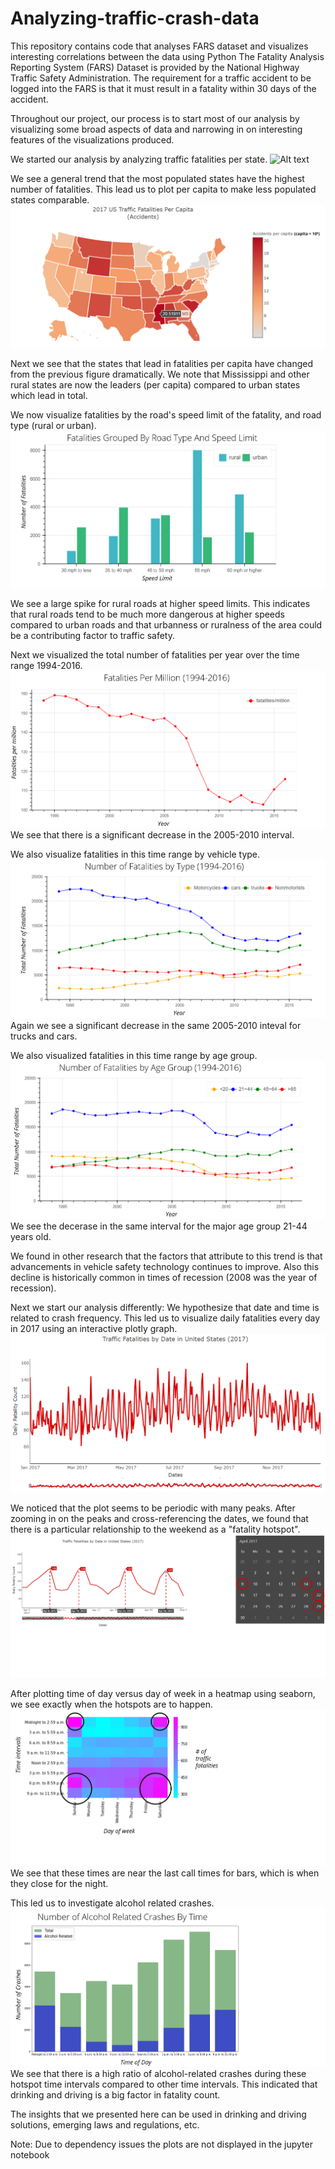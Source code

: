 # Analyzing-traffic-crash-data
This repository contains code that analyses FARS dataset and visualizes interesting correlations between the data using Python
The Fatality Analysis Reporting System (FARS) Dataset is provided by the National Highway Traffic Safety Administration.
The requirement for a traffic accident to be logged into the FARS is that it must result in a fatality within 30 days of the accident.

Throughout our project, our process is to start most of our analysis by visualizing some broad aspects of data and narrowing in on interesting features of the visualizations produced.


We started our analysis by analyzing traffic fatalities per state. 
![Alt text](Readme_Figures/Figure_1.png?raw=true "Figure 1. Total Accidents By State in 2017. Darker states like CA, TX, FL have a higher count
")

We see a general trend that the most populated states have the highest number of fatalities. This lead us to plot per capita to make less populated states comparable.
![Alt text](Readme_Figures/Figure_2.png?raw=true)

Next we see that the states that lead in fatalities per capita have changed from the previous figure dramatically. We note that Mississippi and other rural states are now the leaders (per capita) compared to urban states which lead in total.

We now visualize fatalities by the road's speed limit of the fatality, and road type (rural or urban).
![Alt text](Readme_Figures/Figure_3.png?raw=true)

We see a large spike for rural roads at higher speed limits.
This indicates that rural roads tend to be much more dangerous at higher speeds compared to urban roads and that urbanness or ruralness of the area could be a contributing factor to traffic safety.

Next we visualized the total number of fatalities per year over the time range 1994-2016.
![Alt text](Readme_Figures/Figure_4.png?raw=true)
We see that there is a significant decrease in the 2005-2010 interval.

We also visualize fatalities in this time range by vehicle type.
![Alt text](Readme_Figures/Figure_5.png?raw=true)
Again we see a significant decrease in the same 2005-2010 inteval for trucks and cars.

We also visualized fatalities in this time range by age group.
![Alt text](Readme_Figures/FIgure_6.png?raw=true)
We see the decerase in the same interval for the major age group 21-44 years old.

We found in other research that the factors that attribute to this trend is that advancements in vehicle safety technology continues to improve. Also this decline is historically common in times of recession (2008 was the year of recession).

Next we start our analysis differently: We hypothesize that date and time is related to crash frequency.
This led us to visualize daily fatalities every day in 2017 using an interactive plotly graph.
![Alt text](Readme_Figures/Figure_7.png?raw=true)

We noticed that the plot seems to be periodic with many peaks.
After zooming in on the peaks and cross-referencing the dates, we found that there is a particular relationship to the weekend as a "fatality hotspot".
![Alt text](Readme_Figures/Figure_8.png?raw=true)

After plotting time of day versus day of week in a heatmap using seaborn, we see exactly when the hotspots are to happen.
![Alt text](Readme_Figures/Figure_9.png?raw=true)
We see that these times are near the last call times for bars, which is when they close for the night.

This led us to investigate alcohol related crashes.
![Alt text](Readme_Figures/Figure_10.png?raw=true)
We see that there is a high ratio of alcohol-related crashes during these hotspot time intervals compared to other time intervals.
This indicated that drinking and driving is a big factor in fatality count.

The insights that we presented here can be used in drinking and driving solutions, emerging laws and regulations, etc.

Note:
Due to dependency issues the plots are not displayed in the jupyter notebook

